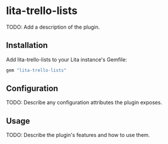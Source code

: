 # lita-trello-lists

TODO: Add a description of the plugin.

## Installation

Add lita-trello-lists to your Lita instance's Gemfile:

``` ruby
gem "lita-trello-lists"
```

## Configuration

TODO: Describe any configuration attributes the plugin exposes.

## Usage

TODO: Describe the plugin's features and how to use them.
